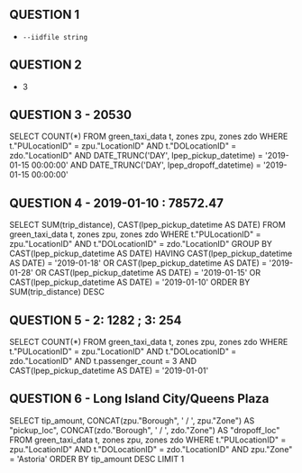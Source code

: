 ## QUESTION 1
- `--iidfile string`

## QUESTION 2
- 3

## QUESTION 3 - 20530
SELECT 
	COUNT(*)
FROM 
	green_taxi_data t,
	zones zpu,
	zones zdo
WHERE
	t."PULocationID" = zpu."LocationID" AND
	t."DOLocationID" = zdo."LocationID" AND
	DATE_TRUNC('DAY', lpep_pickup_datetime) = '2019-01-15 00:00:00' AND
	DATE_TRUNC('DAY', lpep_dropoff_datetime) = '2019-01-15 00:00:00'
	
## QUESTION 4 - 2019-01-10 : 78572.47
SELECT 
	SUM(trip_distance),	
	CAST(lpep_pickup_datetime AS DATE)
FROM 
	green_taxi_data t,
	zones zpu,
	zones zdo
WHERE
	t."PULocationID" = zpu."LocationID" AND
	t."DOLocationID" = zdo."LocationID"
GROUP BY
	CAST(lpep_pickup_datetime AS DATE)
HAVING 
	CAST(lpep_pickup_datetime AS DATE) = '2019-01-18' OR
	CAST(lpep_pickup_datetime AS DATE) = '2019-01-28' OR
	CAST(lpep_pickup_datetime AS DATE) = '2019-01-15' OR
	CAST(lpep_pickup_datetime AS DATE) = '2019-01-10'
ORDER BY
	SUM(trip_distance) DESC
	
## QUESTION 5 - 2: 1282 ; 3: 254 
SELECT 
	COUNT(*)
FROM 
	green_taxi_data t,
	zones zpu,
	zones zdo
WHERE
	t."PULocationID" = zpu."LocationID" AND
	t."DOLocationID" = zdo."LocationID" AND 
	t.passenger_count = 3 AND
	CAST(lpep_pickup_datetime AS DATE) = '2019-01-01'
	
## QUESTION 6 - Long Island City/Queens Plaza
SELECT
	tip_amount,
	CONCAT(zpu."Borough", ' / ', zpu."Zone") AS "pickup_loc",
	CONCAT(zdo."Borough", ' / ', zdo."Zone") AS "dropoff_loc"
FROM 
	green_taxi_data t,
	zones zpu,
	zones zdo
WHERE
	t."PULocationID" = zpu."LocationID" AND
	t."DOLocationID" = zdo."LocationID" AND
	zpu."Zone" = 'Astoria'
ORDER BY
	tip_amount DESC
LIMIT 1
